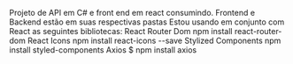Projeto de API em C# e front end em react consumindo.
Frontend e Backend estão em suas respectivas pastas
Estou usando em conjunto com React as seguintes bibliotecas:
  React Router Dom  npm install react-router-dom
  React Icons  npm install react-icons --save
  Stylized Components  npm install styled-components
  Axios  $ npm install axios
